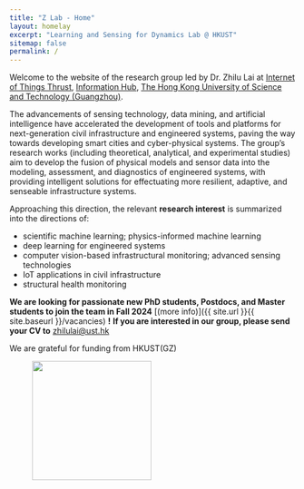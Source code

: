```yaml
---
title: "Z Lab - Home"
layout: homelay
excerpt: "Learning and Sensing for Dynamics Lab @ HKUST"
sitemap: false
permalink: /
---
```


Welcome to the website of the research group led by Dr. Zhilu Lai at [Internet of Things Thrust](https://infh.hkust-gz.edu.cn/en/academics/iot), [Information Hub](https://infh.hkust-gz.edu.cn/en), [The Hong Kong University of Science and Technology (Guangzhou)](https://hkust-gz.edu.cn/).

The advancements of sensing technology, data mining, and artificial intelligence have accelerated the development of tools and platforms for next-generation civil infrastructure and engineered systems, paving the way towards developing smart cities and cyber-physical systems. The group’s research works (including theoretical, analytical, and experimental studies) aim to develop the fusion of physical models and sensor data into the modeling, assessment, and diagnostics of engineered systems, with providing intelligent solutions for effectuating more resilient, adaptive, and senseable infrastructure systems.

Approaching this direction, the relevant **research interest** is summarized into the directions of:

* scientific machine learning; physics-informed machine learning
* deep learning for engineered systems
* computer vision-based infrastructural monitoring; advanced sensing technologies
* IoT applications in civil infrastructure
* structural health monitoring


 **We are  looking for passionate new PhD students, Postdocs, and Master students to join the team in Fall 2024** [(more info)]({{ site.url }}{{ site.baseurl }}/vacancies) **!** **If you are interested in our group, please send your CV to** [zhilulai@ust.hk](mailto:zhilulai@ust.hk)


We are grateful for funding from HKUST(GZ)

<!-- <figure class="fourth">
  <img src="{{ site.url }}{{ site.baseurl }}/images/HKUST-original_0.svg" style="width: 210px">
</figure> -->
<figure class="fourth">
  <img src="{{ site.url }}{{ site.baseurl }}/images/HKUST(GZ)_Logo.png" style="width: 210px">
</figure>
